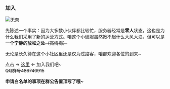 ### 加入  

![无奈](https://ae02.alicdn.com/kf/H8f2716f87a6a47dcba2ea20e6cb62f57M.jpg)  

先陈述一个事实：因为大多数小伙伴都比较忙，服务器经常是**零人**状态，这也是为什么我们采用了新的运营方式。咱这个小破服虽然掀不起什么大风大浪，但可以是**一个宁静的放松之处**~~（高情商）~~  

无论是长久待在这个小社区里还是仅为过路客，咱都欢迎各位的到来~  

点击 -> [这里](https://jq.qq.com/?_wv=1027&k=4BCJ0zM) <- 加入我们吧~   
~~QQ群号486740915~~ 

**申请白名单的事项在群公告置顶写了哦~**  